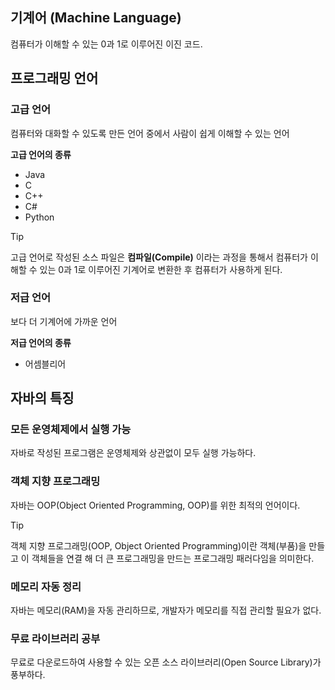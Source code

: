 ## 기계어 (Machine Language)
컴퓨터가 이해할 수 있는 0과 1로 이루어진 이진 코드.

## 프로그래밍 언어
### 고급 언어
컴퓨터와 대화할 수 있도록 만든 언어 중에서 사람이 쉽게 이해할 수 있는 언어

**고급 언어의 종류**
- Java
- C
- C++
- C#
- Python

> [!tip]
> 고급 언어로 작성된 소스 파일은 **컴파일(Compile)** 이라는 과정을 통해서 컴퓨터가 이해할 수 있는 0과 1로 이루어진 기계어로 변환한 후 컴퓨터가 사용하게 된다.
### 저급 언어
보다 더 기계어에 가까운 언어

**저급 언어의 종류**
- 어셈블리어

## 자바의 특징
### 모든 운영체제에서 실행 가능
자바로 작성된 프로그램은 운영체제와 상관없이 모두 실행 가능하다.
### 객체 지향 프로그래밍
자바는 OOP(Object Oriented Programming, OOP)를 위한 최적의 언어이다.

> [!tip]
> 객체 지향 프로그래밍(OOP, Object Oriented Programming)이란 객체(부품)을 만들고 이 객체들을 연결 해 더 큰 프로그래밍을 만드는 프로그래밍 패러다임을 의미한다.
### 메모리 자동 정리
자바는 메모리(RAM)을 자동 관리하므로, 개발자가 메모리를 직접 관리할 필요가 없다.
### 무료 라이브러리 공부
무료로 다운로드하여 사용할 수 있는 오픈 소스 라이브러리(Open Source Library)가 풍부하다.
